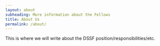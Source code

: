 ```yaml
---
layout: about
subheading: More information about the Fellows
title: About Us
permalink: /about/
---
```


This is where we will write about the DSSF position/responsibilities/etc.
